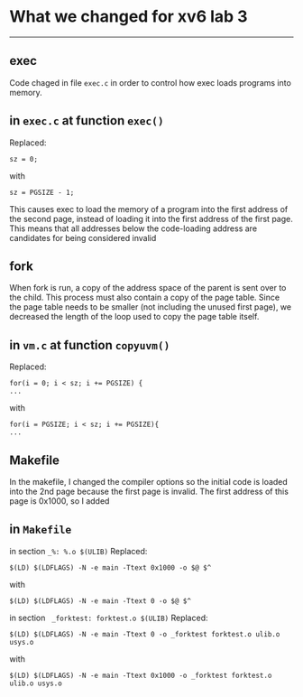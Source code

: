 # What we changed for xv6 lab 3
--------------------------------------

## exec
Code chaged in file `exec.c` in order to control how exec loads programs into memory. 


in `exec.c` at function `exec()`
---
Replaced:
```
sz = 0;
```
with
```
sz = PGSIZE - 1; 
```
This causes exec to load the memory of a program into the first address of the second page, instead of loading it into the first address of the first page. This means that all addresses below the code-loading address are candidates for being considered invalid

## fork
When fork is run, a copy of the address space of the parent is sent over to the child. This process must also contain a copy of the page table. Since the page table needs to be smaller (not including the unused first page), we decreased the length of the loop used to copy the page table itself. 

in `vm.c` at function `copyuvm()`
---
Replaced:
```
for(i = 0; i < sz; i += PGSIZE) {
...
```
with
```
for(i = PGSIZE; i < sz; i += PGSIZE){
...
```


## Makefile
In the makefile, I changed the compiler options so the initial code is loaded into the 2nd page because the first page is invalid. The first address of this page is 0x1000, so I added 


in `Makefile`
--- 
in section `_%: %.o $(ULIB)`
Replaced:
```
$(LD) $(LDFLAGS) -N -e main -Ttext 0x1000 -o $@ $^
```
with
```
$(LD) $(LDFLAGS) -N -e main -Ttext 0 -o $@ $^
```
in section `  _forktest: forktest.o $(ULIB) `
Replaced:
```
$(LD) $(LDFLAGS) -N -e main -Ttext 0 -o _forktest forktest.o ulib.o usys.o
```
with 
```
$(LD) $(LDFLAGS) -N -e main -Ttext 0x1000 -o _forktest forktest.o ulib.o usys.o
```
